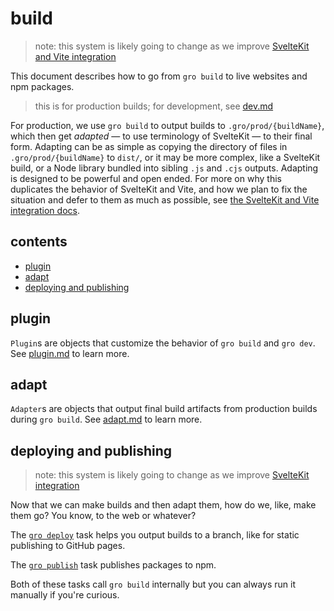 # build

> note: this system is likely going to change as we improve
> [SvelteKit and Vite integration](sveltekit.md)

This document describes how to go from `gro build` to live websites and npm packages.

> this is for production builds; for development, see [dev.md](dev.md)

For production, we use `gro build` to output builds to `.gro/prod/{buildName}`,
which then get _adapted_ — to use terminology of SvelteKit — to their final form.
Adapting can be as simple as copying
the directory of files in `.gro/prod/{buildName}` to `dist/`,
or it may be more complex, like a SvelteKit build,
or a Node library bundled into sibling `.js` and `.cjs` outputs.
Adapting is designed to be powerful and open ended.
For more on why this duplicates the behavior of SvelteKit and Vite,
and how we plan to fix the situation and defer to them as much as possible,
see [the SvelteKit and Vite integration docs](sveltekit.md).

## contents

- [plugin](#plugin)
- [adapt](#adapt)
- [deploying and publishing](#deploying-and-publishing)

## plugin

`Plugin`s are objects that customize the behavior of `gro build` and `gro dev`.
See [plugin.md](plugin.md) to learn more.

## adapt

`Adapter`s are objects that output final build artifacts from production builds during `gro build`.
See [adapt.md](adapt.md) to learn more.

## deploying and publishing

> note: this system is likely going to change as we improve
> [SvelteKit integration](sveltekit.md)

Now that we can make builds and then adapt them, how do we, like, make them go?
You know, to the web or whatever?

The [`gro deploy`](deploy.md) task helps you output builds to a branch,
like for static publishing to GitHub pages.

The [`gro publish`](publish.md) task publishes packages to npm.

Both of these tasks call `gro build` internally
but you can always run it manually if you're curious.
